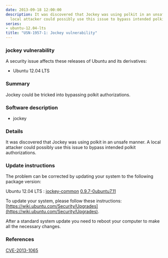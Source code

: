 ```yaml
---
date: 2013-09-18 12:00:00
description: It was discovered that Jockey was using polkit in an unsafe manner. A
  local attacker could possibly use this issue to bypass intended polkit authorizations.
series:
- ubuntu-12.04-lts
title: "USN-1957-1: Jockey vulnerability"
---
```


### jockey vulnerability

A security issue affects these releases of Ubuntu and its derivatives:

* Ubuntu 12.04 LTS

### Summary

Jockey could be tricked into bypassing polkit authorizations. 

### Software description

* jockey 

### Details

It was discovered that Jockey was using polkit in an unsafe manner. A local attacker could possibly use this issue to bypass intended polkit authorizations. 

### Update instructions

The problem can be corrected by updating your system to the following package version:

Ubuntu 12.04 LTS
 : [jockey-common](https://launchpad.net/ubuntu/+source/jockey) <span> [0.9.7-0ubuntu7.11](https://launchpad.net/ubuntu/+source/jockey/0.9.7-0ubuntu7.11) </span> 

To update your system, please follow these instructions: [https://wiki.ubuntu.com/Security/Upgrades](https://wiki.ubuntu.com/Security/Upgrades).

After a standard system update you need to reboot your computer to make all the necessary changes. 

### References

 [CVE-2013-1065](http://people.ubuntu.com/~ubuntu-security/cve/CVE-2013-1065)
